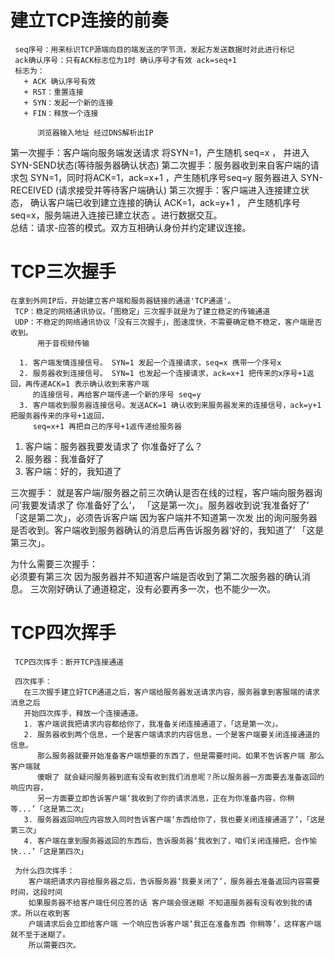 # 建立TCP连接的前奏
     seq序号：用来标识TCP源端向目的端发送的字节流，发起方发送数据时对此进行标记
     ack确认序号：只有ACK标志位为1时 确认序号才有效 ack=seq+1
     标志为：
       + ACK 确认序号有效
       + RST：重置连接
       + SYN：发起一个新的连接
       + FIN：释放一个连接

          浏览器输入地址 经过DNS解析出IP 
   第一次握手：客户端向服务端发送请求 将SYN=1，产生随机 seq=x ，
              并进入SYN-SEND状态(等待服务器确认状态)
   第二次握手：服务器收到来自客户端的请求包 SYN=1，同时将ACK=1，ack=x+1 ，产生随机序号seq=y
              服务器进入 SYN-RECEIVED (请求接受并等待客户端确认)
   第三次握手：客户端进入连接建立状态， 确认客户端已收到建立连接的确认  ACK=1，ack=y+1 ，
              产生随机序号seq=x，服务端进入连接已建立状态 。进行数据交互。                          
   总结：请求-应答的模式。双方互相确认身份并约定建议连接。        


#  TCP三次握手  
    在拿到外网IP后，开始建立客户端和服务器链接的通道'TCP通道'。
     TCP：稳定的网络通讯协议。「图稳定」三次握手就是为了建立稳定的传输通道
     UDP：不稳定的网络通讯协议「没有三次握手」，图速度快，不需要确定稳不稳定，客户端是否收到。
          用于音视频传输

      1. 客户端发情连接信号。 SYN=1 发起一个连接请求，seq=x 携带一个序号x 
      2. 服务器收到连接信号。 SYN=1 也发起一个连接请求，ack=x+1 把传来的x序号+1返回，再传递ACK=1 表示确认收到来客户端
         的连接信号，再给客户端传递一个新的序号 seq=y
      3. 客户端收到服务器连接信号。发送ACK=1 确认收到来服务器发来的连接信号，ack=y+1 把服务器传来的序号+1返回，
         seq=x+1 再把自己的序号+1返传递给服务器   
  
   1. 客户端：服务器我要发请求了 你准备好了么？
   2. 服务器：我准备好了
   3. 客户端：好的，我知道了

   三次握手：
     就是客户端/服务器之前三次确认是否在线的过程，客户端向服务器询问’我要发请求了 你准备好了么‘，
     「这是第一次」。服务器收到说‘我准备好了’ 「这是第二次」，必须告诉客户端 因为客户端并不知道第一次发
     出的询问服务器是否收到。客户端收到服务器确认的消息后再告诉服务器‘好的，我知道了’ 「这是第三次」。
   
   为什么需要三次握手：  
     必须要有第三次 因为服务器并不知道客户端是否收到了第二次服务器的确认消息。
     三次刚好确认了通道稳定，没有必要再多一次，也不能少一次。


#  TCP四次挥手  
     TCP四次挥手：断开TCP连接通道

     四次挥手：
       在三次握手建立好TCP通道之后，客户端给服务器发送请求内容，服务器拿到客服端的请求消息之后
       开始四次挥手，释放一个连接通道。
       1. 客户端说我把请求内容都给你了，我准备关闭连接通道了，「这是第一次」。 
       2. 服务器收到两个信息，一个是客户端请求的内容信息，一个是客户端要关闭连接通道的信息。
          那么服务器就要开始准备客户端想要的东西了，但是需要时间。如果不告诉客户端 那么客户端就
          傻眼了 就会疑问服务器到底有没有收到我们消息呢？所以服务器一方面要去准备返回的响应内容，
          另一方面要立即告诉客户端‘我收到了你的请求消息，正在为你准备内容，你稍等...’「这是第二次」
       3. 服务器返回响应内容放入同时告诉客户端‘东西给你了，我也要关闭连接通道了’，「这是第三次」
       4. 客户端在拿到服务器返回的东西后，告诉服务器‘我收到了，咱们关闭连接把，合作愉快...’「这是第四次」
     
     为什么四次挥手：
        客户端把请求内容给服务器之后，告诉服务器‘我要关闭了’，服务器去准备返回内容需要时间，这段时间
        如果服务器不给客户端任何应答的话 客户端会很迷糊 不知道服务器有没有收到我的请求。所以在收到客
        户端请求后会立即给客户端 一个响应告诉客户端‘我正在准备东西 你稍等’，这样客户端就不至于迷糊了。
        所以需要四次。 